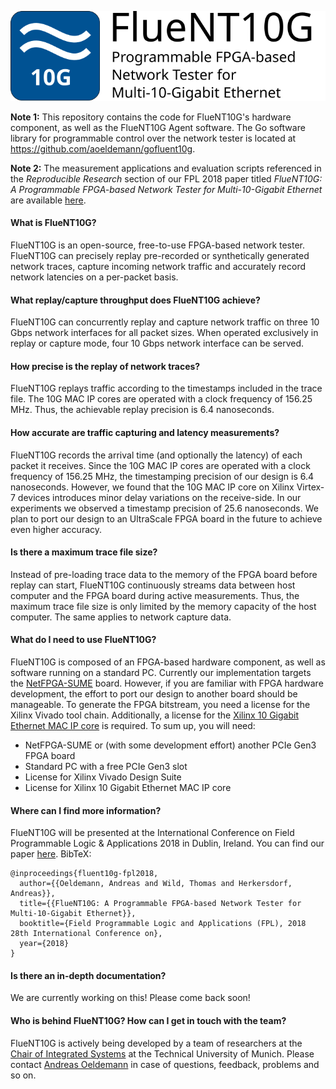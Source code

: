 ![FlueNT10G](logo.svg)

**Note 1:** This repository contains the code for FlueNT10G's hardware component,
as well as the FlueNT10G Agent software. The Go software library for
programmable control over the network tester is located at
https://github.com/aoeldemann/gofluent10g.

**Note 2:** The measurement applications and evaluation scripts referenced in
the *Reproducible Research* section of our FPL 2018 paper titled *FlueNT10G: A Programmable FPGA-based Network Tester for Multi-10-Gigabit Ethernet* are
available [here](https://github.com/aoeldemann/fluent10g-paper-fpl2018).

#### What is FlueNT10G?

FlueNT10G is an open-source, free-to-use FPGA-based network tester. FlueNT10G
can precisely replay pre-recorded or synthetically generated network traces,
capture incoming network traffic and accurately record network latencies on a
per-packet basis.

#### What replay/capture throughput does FlueNT10G achieve?

FlueNT10G can concurrently replay and capture network traffic on three 10 Gbps
network interfaces for all packet sizes. When operated exclusively in replay or
capture mode, four 10 Gbps network interface can be served.

#### How precise is the replay of network traces?

FlueNT10G replays traffic according to the timestamps included in the trace
file. The 10G MAC IP cores are operated with a clock frequency of 156.25 MHz.
Thus, the achievable replay precision is 6.4 nanoseconds.

#### How accurate are traffic capturing and latency measurements?

FlueNT10G records the arrival time (and optionally the latency) of each packet
it receives. Since the 10G MAC IP cores are operated with a clock frequency of
156.25 MHz, the timestamping precision of our design is 6.4 nanoseconds.
However, we found that the 10G MAC IP core on Xilinx Virtex-7 devices
introduces minor delay variations on the receive-side. In our experiments we
observed a timestamp precision of 25.6 nanoseconds. We plan to port our design
to an UltraScale FPGA board in the future to achieve even higher accuracy.

#### Is there a maximum trace file size?

Instead of pre-loading trace data to the memory of the FPGA board before replay
can start, FlueNT10G continuously streams data between host computer and the
FPGA board during active measurements. Thus, the maximum trace file size is
only limited by the memory capacity of the host computer. The same applies to
network capture data.

#### What do I need to use FlueNT10G?

FlueNT10G is composed of an FPGA-based hardware component, as well as software
running on a standard PC. Currently our implementation targets the [NetFPGA-SUME](https://netfpga.org) board. However, if you are familiar with
FPGA hardware development, the effort to port our design to another board
should be manageable. To generate the FPGA bitstream, you need a license for
the Xilinx Vivado tool chain. Additionally, a license for the [Xilinx 10
Gigabit Ethernet MAC IP core](https://www.xilinx.com/products/intellectual-property/do-di-10gemac.html)
is required. To sum up, you will need:

* NetFPGA-SUME or (with some development effort) another PCIe Gen3 FPGA board
* Standard PC with a free PCIe Gen3 slot
* License for Xilinx Vivado Design Suite
* License for Xilinx 10 Gigabit Ethernet MAC IP core

#### Where can I find more information?

FlueNT10G will be presented at the International Conference on Field
Programmable Logic & Applications 2018 in Dublin, Ireland. You can find our
paper [here](xxx). BibTeX:

```
@inproceedings{fluent10g-fpl2018,
  author={{Oeldemann, Andreas and Wild, Thomas and Herkersdorf, Andreas}},
  title={{FlueNT10G: A Programmable FPGA-based Network Tester for Multi-10-Gigabit Ethernet}},
  booktitle={Field Programmable Logic and Applications (FPL), 2018 28th International Conference on},
  year={2018}
}
```

#### Is there an in-depth documentation?

We are currently working on this! Please come back soon!

#### Who is behind FlueNT10G? How can I get in touch with the team?

FlueNT10G is actively being developed by a team of researchers at the [Chair of
Integrated Systems](https://www.lis.ei.tum.de) at the Technical University of
Munich. Please contact
[Andreas Oeldemann](http://www.lis.ei.tum.de/?id=oeldemann) in case of questions,
feedback, problems and so on.
